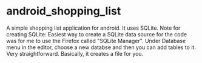 # android_shopping_list
A simple shopping list application for android. It uses SQLite.
Note for creating SQLite:
Easiest way to create a SQLite data source for the code was for me to use the Firefox called "SQLite Manager".
Under Database menu in the editor, choose a new databse and then you can add tables to it. Very straightforward.
Basically, it creates a file for you.

